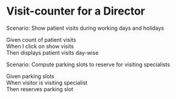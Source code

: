 # Visit-counter for a Director

Scenario: Show patient visits during working days and holidays

  Given count of patient visits\
  When I click on show visits\
  Then displays patient visits day-wise
  
Scenario: Compute parking slots to reserve for visiting specialists

  Given parking slots\
  When visitor is visiting specialist\
  Then reserves parking slot
  

